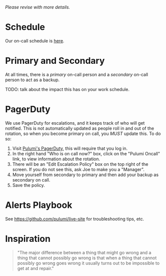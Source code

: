 *Please revise with more details.*

# Schedule

Our on-call schedule is [here](https://docs.google.com/spreadsheets/d/1J-AWVK1F_VEvIq9K_5PJmHum69jb40DKkUMLeqdI7C8/).

# Primary and Secondary

At all times, there is a *primary* on-call person and a *secondary* on-call person to act as a backup.

TODO: talk about the impact this has on your work schedule.

# PagerDuty

We use PagerDuty for escalations, and it keeps track of who will get notified. This is not automatically updated as people roll in and out of the rotation, so when you become primary on call, you *MUST* update this. To do so:

1. Visit [Pulumi's PagerDuty](https://pulumi.pagerduty.com/incidents), this will require that you log in.
2. In the right hand "Who is on call now?" box, click on the "Pulumi Oncall" link, to view information about the rotation.
3. There will be an "Edit Escalation Policy" box on the top right of the screen. If you do not see this, ask Joe to make you a "Manager".
4. Move yourself from secondary to primary and then add your backup as secondary on call.
5. Save the policy.

# Alerts Playbook

See https://github.com/pulumi/live-site for troubleshooting tips, etc.

# Inspiration

> "The major difference between a thing that might go wrong and a thing that cannot possibly go wrong is that when a thing that cannot possibly go wrong goes wrong it usually turns out to be impossible to get at and repair."
